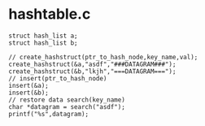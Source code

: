 # hashtable.c
    struct hash_list a;
    struct hash_list b;

    // create_hashstruct(ptr_to_hash_node,key_name,val);
    create_hashstruct(&a,"asdf","###DATAGRAM###");
    create_hashstruct(&b,"lkjh","===DATAGRAM===");
    // insert(ptr_to_hash_node)
    insert(&a);
    insert(&b);
    // restore data search(key_name)
    char *datagram = search("asdf");
    printf("%s",datagram);

